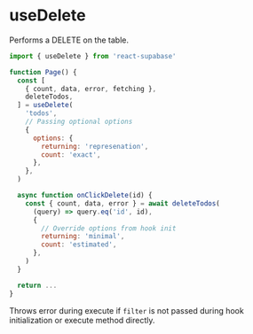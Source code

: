 # useDelete

Performs a DELETE on the table.

```js highlight=4,5,6,7,8,9,10,11,12,13,14,15,16
import { useDelete } from 'react-supabase'

function Page() {
  const [
    { count, data, error, fetching },
    deleteTodos,
  ] = useDelete(
    'todos',
    // Passing optional options
    {
      options: {
        returning: 'represenation',
        count: 'exact',
      },
    },
  )

  async function onClickDelete(id) {
    const { count, data, error } = await deleteTodos(
      (query) => query.eq('id', id),
      {
        // Override options from hook init
        returning: 'minimal',
        count: 'estimated',
      },
    )
  }

  return ...
}
```

Throws error during execute if `filter` is not passed during hook initialization or execute method directly.
